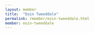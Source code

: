 ```yaml
---
layout: member
title:  "Eoin Tweeddale"
permalink: /member/eoin-tweeddale.html
member: eoin-tweeddale
---
```

